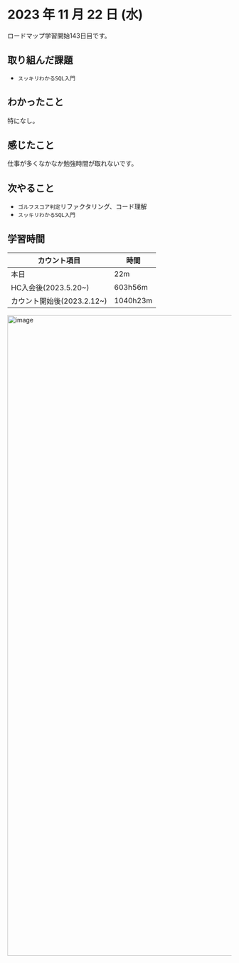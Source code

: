 # 2023 年 11 月 22 日 (水)
ロードマップ学習開始143日目です。

## 取り組んだ課題
- `スッキリわかるSQL入門`


## わかったこと
特になし。


## 感じたこと
仕事が多くなかなか勉強時間が取れないです。


## 次やること
- `ゴルフスコア判定`リファクタリング、コード理解
- `スッキリわかるSQL入門`


## 学習時間
|カウント項目|時間|
|----|----|
|本日|22m|
|HC入会後(2023.5.20~)|603h56m|
|カウント開始後(2023.2.12~)|1040h23m|


<img width="1440" alt="image" src="https://github.com/yokoyamamn/daily_report/assets/94735931/35b44c34-f1fa-4575-a76c-cb72d269ac29">
